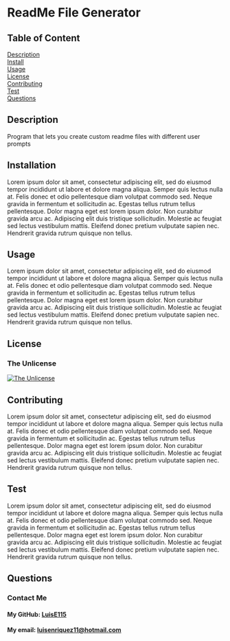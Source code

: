 # ReadMe File Generator

## Table of Content
[Description](#description) <br>
[Install](#installation) <br>
[Usage](#usage) <br>
[License](#license) <br>
[Contributing](#contributing) <br>
[Test](#test) <br>
[Questions](#questions) <br>

## Description
Program that lets you create custom readme files with different user prompts <br>

## Installation
Lorem ipsum dolor sit amet, consectetur adipiscing elit, sed do eiusmod tempor incididunt ut labore et dolore magna aliqua. Semper quis lectus nulla at. Felis donec et odio pellentesque diam volutpat commodo sed. Neque gravida in fermentum et sollicitudin ac. Egestas tellus rutrum tellus pellentesque. Dolor magna eget est lorem ipsum dolor. Non curabitur gravida arcu ac. Adipiscing elit duis tristique sollicitudin. Molestie ac feugiat sed lectus vestibulum mattis. Eleifend donec pretium vulputate sapien nec. Hendrerit gravida rutrum quisque non tellus. <br>

## Usage
Lorem ipsum dolor sit amet, consectetur adipiscing elit, sed do eiusmod tempor incididunt ut labore et dolore magna aliqua. Semper quis lectus nulla at. Felis donec et odio pellentesque diam volutpat commodo sed. Neque gravida in fermentum et sollicitudin ac. Egestas tellus rutrum tellus pellentesque. Dolor magna eget est lorem ipsum dolor. Non curabitur gravida arcu ac. Adipiscing elit duis tristique sollicitudin. Molestie ac feugiat sed lectus vestibulum mattis. Eleifend donec pretium vulputate sapien nec. Hendrerit gravida rutrum quisque non tellus. <br>

## License
### The Unlicense
[![The Unlicense](https://img.shields.io/badge/license-The_Unlicense-blue.svg)](https://opensource.org/licenses/The_Unlicense)

## Contributing
Lorem ipsum dolor sit amet, consectetur adipiscing elit, sed do eiusmod tempor incididunt ut labore et dolore magna aliqua. Semper quis lectus nulla at. Felis donec et odio pellentesque diam volutpat commodo sed. Neque gravida in fermentum et sollicitudin ac. Egestas tellus rutrum tellus pellentesque. Dolor magna eget est lorem ipsum dolor. Non curabitur gravida arcu ac. Adipiscing elit duis tristique sollicitudin. Molestie ac feugiat sed lectus vestibulum mattis. Eleifend donec pretium vulputate sapien nec. Hendrerit gravida rutrum quisque non tellus. <br>

## Test
Lorem ipsum dolor sit amet, consectetur adipiscing elit, sed do eiusmod tempor incididunt ut labore et dolore magna aliqua. Semper quis lectus nulla at. Felis donec et odio pellentesque diam volutpat commodo sed. Neque gravida in fermentum et sollicitudin ac. Egestas tellus rutrum tellus pellentesque. Dolor magna eget est lorem ipsum dolor. Non curabitur gravida arcu ac. Adipiscing elit duis tristique sollicitudin. Molestie ac feugiat sed lectus vestibulum mattis. Eleifend donec pretium vulputate sapien nec. Hendrerit gravida rutrum quisque non tellus. <br>

## Questions
### Contact Me
#### My GitHub: [LuisE115](https://github.com/LuisE115)
#### My email:  [luisenriquez11@hotmail.com](luisenriquez11@hotmail.com)
